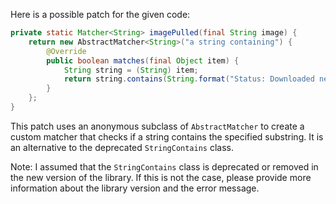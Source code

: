 Here is a possible patch for the given code:

```java
private static Matcher<String> imagePulled(final String image) {
    return new AbstractMatcher<String>("a string containing") {
        @Override
        public boolean matches(final Object item) {
            String string = (String) item;
            return string.contains(String.format("Status: Downloaded newer image for %s", image));
        }
    };
}
```

This patch uses an anonymous subclass of `AbstractMatcher` to create a custom matcher that checks if a string contains the specified substring. It is an alternative to the deprecated `StringContains` class.

Note: I assumed that the `StringContains` class is deprecated or removed in the new version of the library. If this is not the case, please provide more information about the library version and the error message.